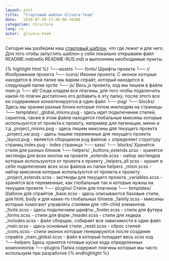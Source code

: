```yaml
---
layout: post
title:  "Стартовый шаблон Glivera-Team"
date:   2018-07-30 17:46:00 +0300
categories: structure
lang: ru
autor:  glivera-team
---
```


Сегодня мы разберем наш [стартовый шаблон](https://github.com/glivera-team/glivera-team-template), что где лежит и для чего. Для того чтобы запустить шаблон у себя локально открываем файл README.md(либо README-RUS.md) и выполняем необходимые пункты.

{% highlight html %}
└──assets
	└── fonts/
		Шрифты проекта
	└── i/
		Изображения проекта
		└── icons/
			Иконки проекта. С иконок которые находятся в этой папке мы варим спрайт, который находится в следующей папке sprite
	└── js/
		Весь js проекта, код мы пишем в файле main.js
		└── all/
			Сюда кладем все плагины, для того чтобы подключить какой-то плагин достаточно его добавить в эту папку, после этого все ее содержимое конкатенируется в один файл
	└── pug/
		└── blocks/
			Здесь мы храним разные блоки которые потом инклюдим на страницы
		└── templates/
			_global_mixins.pug - здесь идет подключение стилей, скриптов, также в этом файле находятся глобальные миксины которые используются от проекта к проекту, например для пагинации, меню и т.д
			_project_mixins.pug - здесь пишем миксины для текущего проекта
			_project_var.pug - здесь пишем переменные для текущего проекта
	_layout.pug - является сборщиком pug файлов + определяет структуру страниц
	index.pug - index страница
	└── sass/
		└── blocks/
			Хранятся стили для разных блоков
		└── helpers/
			_buttons_extends.scss - хранятся экстенды для всех кнопок на проекте
			_extends.scss - набор экстендов которые используются от проекта к проекту
			_helpers_all.scss - хранит в себе подключение всех scss файлов из папки helpers
			_mixin.scss - набор миксинов которые используются от проекта к проекту
			_project_extends.scss - экстенды для текущего проекта
			_variables.scss - хранятся все переменные, как глобальные так и которые нужны на текущем проекте
		└── plugins/
			Стили для плагинов
		└── templates/
			Шаблон для спрайтов
		_base.scss - здесь описываются базовые стили, для html, body и для каких-то глобальных блоков
		_family.scss - миксины которые помогают управлять стилями для :nth-child элементов
		_fonts.scss - здесь подключаем шрифты
		_footer.scss - стили для футера
		_forms.scss - стили для форм
		_header.scss - стили для хедера
		_includes.scss - файл сборщик, собирает все зависимости в один файл
		_main.scss - здесь основные стили
		_reset.scss - сброс стилей
		_icons.scss - стили иконок которые генерируются после создание спрайта
		_main_global.scss - файл в который попадает весь scss код
└──helpers
	Здесь хранятся готовые куски кода определенных компонентов
└──plugins
	Папка  содержит плагины которые мы часто используем при разработке
{% endhighlight %}
